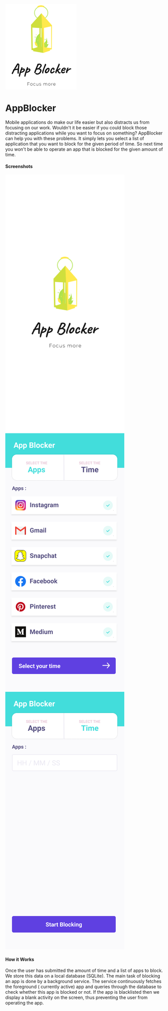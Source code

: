 ![App Blocker Logo](app-blocker.PNG)
# AppBlocker
Mobile applications do make our life easier but also distracts us from focusing on our work. Wouldn't it be easier if you could block those distracting applications while you want to focus on something? AppBlocker can help you with these problems. It simply lets you select a list of application that you want to block for the given period of time. So next time you won't be able to operate an app that is blocked for the given amount of time.

#### Screenshots
![Splash Screen](documentation/images/login-page.png)  ![Splash Screen](documentation/images/select-apps.png)  ![Splash Screen](documentation/images/select-time.png)

#### How it Works
Once the user has submitted the amount of time and a list of apps to block. We store this data on a local database (SQLite).
The main task of blocking an app is done by a background service. The service continuously fetches the foreground ( currently active) app and queries through the database to check whether this app is blocked or not. If the app is blacklisted then we display a blank activity on the screen, thus preventing the user from operating the app.
